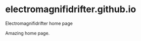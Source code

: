 # electromagnifidrifter.github.io
Electromagnifidrifter home page

Amazing home page.  

  

  
  

        

  

          

  
  
    

        
  

    
    
    

  
  



    
  

  

  
    
  
  


    
    





    
  

  
  
  

  
  


     









  









